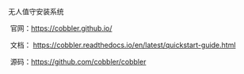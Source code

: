 无人值守安装系统

​	官网：https://cobbler.github.io/

​	文档： https://cobbler.readthedocs.io/en/latest/quickstart-guide.html

​	源码：https://github.com/cobbler/cobbler


